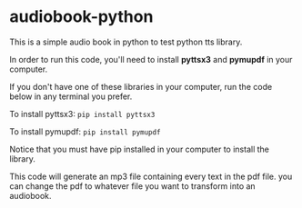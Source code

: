 # audiobook-python
This is a simple audio book in python to test python tts library.

In order to run this code, you'll need to install **pyttsx3** and **pymupdf** in your computer.

If you don't have one of these libraries in your computer, run the code below in any terminal you prefer. 

To install pyttsx3: ```pip install pyttsx3```

To install pymupdf: ```pip install pymupdf```

Notice that you must have pip installed in your computer to install the library.

This code will generate an mp3 file containing every text in the pdf file. you can change the pdf to whatever file you want to transform into an audiobook.
